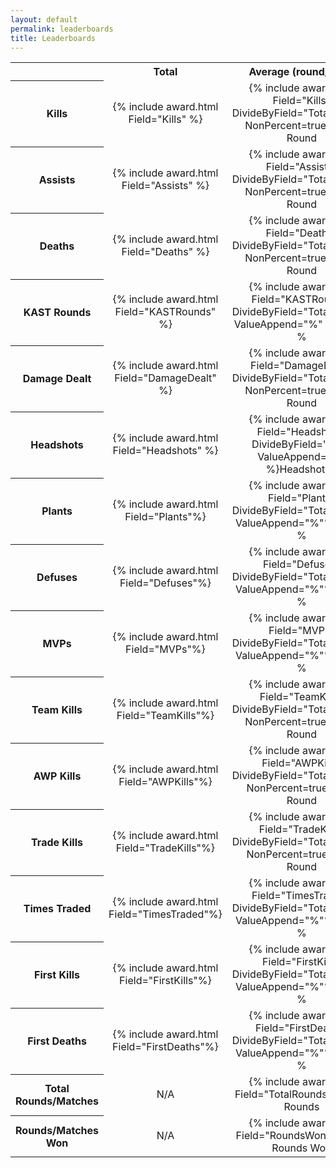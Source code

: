 ```yaml
---
layout: default
permalink: leaderboards
title: Leaderboards
---
```

<div align="center">
<table class="fullTableAllBorders">
<tr>
    <th></th>
    <th style="text-align: center">Total</th>
    <th style="text-align: center">Average (round/total)</th>
    <th style="text-align: center">Average per Match</th>
</tr>
<tr>
    <th style="text-align: center">Kills</th>
    <td style="text-align: center">{% include award.html Field="Kills" %}</td>
    <td style="text-align: center" class="CellWithComment">{% include award.html Field="Kills" DivideByField="TotalRounds" NonPercent=true %}<span class="CellComment">per Round</span></td>
    <td style="text-align: center">{% include award.html Field="Kills" DivideByField="matches" %}</td>
</tr>
<tr>
    <th style="text-align: center">Assists</th>
    <td style="text-align: center">{% include award.html Field="Assists" %}</td>
    <td style="text-align: center" class="CellWithComment">{% include award.html Field="Assists" DivideByField="TotalRounds" NonPercent=true %}<span class="CellComment">per Round</span></td>
    <td style="text-align: center">{% include award.html Field="Assists" DivideByField="matches" %}</td>
</tr>
<tr>
    <th style="text-align: center">Deaths</th>
    <td style="text-align: center">{% include award.html Field="Deaths" %}</td>
    <td style="text-align: center" class="CellWithComment">{% include award.html Field="Deaths" DivideByField="TotalRounds" NonPercent=true %}<span class="CellComment">per Round</span></td>
    <td style="text-align: center">{% include award.html Field="Deaths" DivideByField="matches" %}</td>
</tr>
<tr>
    <th style="text-align: center">KAST Rounds</th>
    <td style="text-align: center">{% include award.html Field="KASTRounds" %}</td>
    <td style="text-align: center" class="CellWithComment">{% include award.html Field="KASTRounds" DivideByField="TotalRounds" ValueAppend="%" %}<span class="CellComment">Round %</span></td>
    <td style="text-align: center">{% include award.html Field="KASTRounds" DivideByField="matches" %}</td>
</tr>
<tr>
    <th style="text-align: center">Damage Dealt</th>
    <td style="text-align: center">{% include award.html Field="DamageDealt" %}</td>
    <td style="text-align: center" class="CellWithComment">{% include award.html Field="DamageDealt" DivideByField="TotalRounds" NonPercent=true %}<span class="CellComment">per Round</span></td>
    <td style="text-align: center">{% include award.html Field="DamageDealt" DivideByField="matches" %}</td>
</tr>
<tr>
    <th style="text-align: center">Headshots</th>
    <td style="text-align: center">{% include award.html Field="Headshots" %}</td>
    <td style="text-align: center" class="CellWithComment">{% include award.html Field="Headshots" DivideByField="Kills" ValueAppend="%" %}<span class="CellComment">Headshot %</span></td>
    <td style="text-align: center">{% include award.html Field="Headshots" DivideByField="matches" %}</td>
</tr>
<tr>
    <th style="text-align: center">Plants</th>
    <td style="text-align: center">{% include award.html Field="Plants"%}</td>
    <td style="text-align: center" class="CellWithComment">{% include award.html Field="Plants" DivideByField="TotalRounds" ValueAppend="%"%}<span class="CellComment">Round %</span></td>
    <td style="text-align: center">{% include award.html Field="Plants" DivideByField="matches" %}</td>
</tr>
<tr>
    <th style="text-align: center">Defuses</th>
    <td style="text-align: center">{% include award.html Field="Defuses"%}</td>
    <td style="text-align: center" class="CellWithComment">{% include award.html Field="Defuses" DivideByField="TotalRounds" ValueAppend="%"%}<span class="CellComment">Round %</span></td>
    <td style="text-align: center">{% include award.html Field="Defuses" DivideByField="matches" %}</td>
</tr>
<tr>
    <th style="text-align: center">MVPs</th>
    <td style="text-align: center">{% include award.html Field="MVPs"%}</td>
    <td style="text-align: center" class="CellWithComment">{% include award.html Field="MVPs" DivideByField="TotalRounds" ValueAppend="%"%}<span class="CellComment">Round %</span></td>
    <td style="text-align: center">{% include award.html Field="MVPs" DivideByField="matches" %}</td>
</tr>
<tr>
    <th style="text-align: center">Team Kills</th>
    <td style="text-align: center">{% include award.html Field="TeamKills"%}</td>
    <td style="text-align: center" class="CellWithComment">{% include award.html Field="TeamKills" DivideByField="TotalRounds" NonPercent=true %}<span class="CellComment">per Round</span></td>
    <td style="text-align: center">{% include award.html Field="TeamKills" DivideByField="matches"%}</td>
</tr>
<tr>
    <th style="text-align: center">AWP Kills</th>
    <td style="text-align: center">{% include award.html Field="AWPKills"%}</td>
    <td style="text-align: center" class="CellWithComment">{% include award.html Field="AWPKills" DivideByField="TotalRounds" NonPercent=true%}<span class="CellComment">per Round</span></td>
    <td style="text-align: center">{% include award.html Field="AWPKills" DivideByField="matches"%}</td>
</tr>
<tr>
    <th style="text-align: center">Trade Kills</th>
    <td style="text-align: center">{% include award.html Field="TradeKills"%}</td>
    <td style="text-align: center" class="CellWithComment">{% include award.html Field="TradeKills" DivideByField="TotalRounds" NonPercent=true%}<span class="CellComment">per Round</span></td>
    <td style="text-align: center">{% include award.html Field="TradeKills" DivideByField="matches"%}</td>
</tr>
<tr>
    <th style="text-align: center">Times Traded</th>
    <td style="text-align: center">{% include award.html Field="TimesTraded"%}</td>
    <td style="text-align: center" class="CellWithComment">{% include award.html Field="TimesTraded" DivideByField="TotalRounds" ValueAppend="%"%}<span class="CellComment">Round %</span></td>
    <td style="text-align: center">{% include award.html Field="TimesTraded" DivideByField="matches"%}</td>
</tr>
<tr>
    <th style="text-align: center">First Kills</th>
    <td style="text-align: center">{% include award.html Field="FirstKills"%}</td>
    <td style="text-align: center" class="CellWithComment">{% include award.html Field="FirstKills" DivideByField="TotalRounds" ValueAppend="%"%}<span class="CellComment">Round %</span></td>
    <td style="text-align: center">{% include award.html Field="FirstKills" DivideByField="matches"%}</td>
</tr>
<tr>
    <th style="text-align: center">First Deaths</th>
    <td style="text-align: center">{% include award.html Field="FirstDeaths"%}</td>
    <td style="text-align: center" class="CellWithComment">{% include award.html Field="FirstDeaths" DivideByField="TotalRounds" ValueAppend="%"%}<span class="CellComment">Round %</span></td>
    <td style="text-align: center">{% include award.html Field="FirstDeaths" DivideByField="matches"%}</td>
</tr>
<tr>
    <th style="text-align: center">Total Rounds/Matches</th>
    <td style="text-align: center">N/A</td>
    <td style="text-align: center" class="CellWithComment">{% include award.html Field="TotalRounds"%}<span class="CellComment">Total Rounds</span></td>
    <td style="text-align: center" class="CellWithComment">{% include award.html Field="matches"%}<span class="CellComment">Total Matches</span></td>
</tr>
<tr>
    <th style="text-align: center">Rounds/Matches Won</th>
    <td style="text-align: center">N/A</td>
    <td style="text-align: center" class="CellWithComment">{% include award.html Field="RoundsWon"%}<span class="CellComment">Total Rounds Won</span></td>
    <td style="text-align: center" class="CellWithComment">{% include award.html Field="matchesWon"%}<span class="CellComment">Total Matches Won</span></td>
</tr>
</table>
</div>
